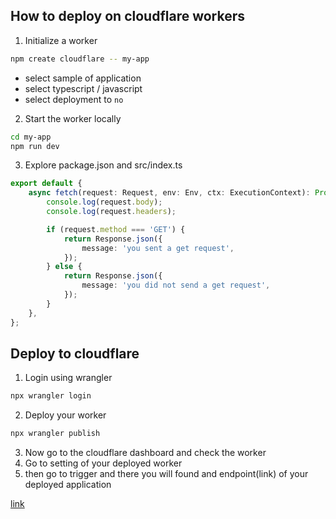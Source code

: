 ## How to deploy on cloudflare workers

1. Initialize a worker

```bash
npm create cloudflare -- my-app
```

- select sample of application
- select typescript / javascript
- select deployment to `no`

2. Start the worker locally

```bash
cd my-app
npm run dev
```

3. Explore package.json and src/index.ts

```typescript
export default {
	async fetch(request: Request, env: Env, ctx: ExecutionContext): Promise<Response> {
		console.log(request.body);
		console.log(request.headers);

		if (request.method === 'GET') {
			return Response.json({
				message: 'you sent a get request',
			});
		} else {
			return Response.json({
				message: 'you did not send a get request',
			});
		}
	},
};
```

## Deploy to cloudflare

1. Login using wrangler

```bash
npx wrangler login
```

2. Deploy your worker

```bash
npx wrangler publish
```

3. Now go to the cloudflare dashboard and check the worker
4. Go to setting of your deployed worker
5. then go to trigger and there you will found and endpoint(link) of your deployed application

[link](https://my-wrangler-app.am44910606.workers.dev/)